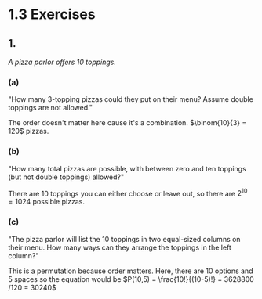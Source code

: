 # 1.3 Exercises

## 1.
*A pizza parlor offers 10 toppings.*
### (a)
"How many 3-topping pizzas could they put on their menu? Assume double toppings are not allowed."

The order doesn't matter here cause it's a combination.  $\binom{10}{3} = 120$ pizzas.
### (b)
"How many total pizzas are possible, with between zero and ten toppings (but not double toppings) allowed?"

There are 10 toppings you can either choose or leave out, so there are  $2^{10} = 1024$ possible pizzas.
### (c)
"The pizza parlor will list the 10 toppings in two equal-sized columns on their menu. How many ways can they arrange the toppings in the left column?"

This is a permutation because order matters. Here, there are 10 options and 5 spaces so the equation would be $P(10,5) = \frac{10!}{(10-5)!} = 3628800 /120 = 30240$
